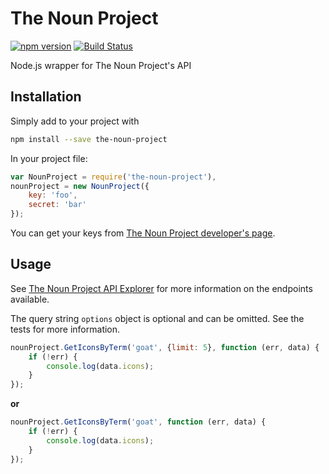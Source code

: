 The Noun Project
================
[![npm version](https://badge.fury.io/js/the-noun-project.svg)](http://badge.fury.io/js/the-noun-project)
[![Build Status](https://travis-ci.org/rosshettel/the-noun-project.svg?branch=master)](https://travis-ci.org/rosshettel/the-noun-project)


Node.js wrapper for The Noun Project's API

Installation
------------
Simply add to your project with
````bash
npm install --save the-noun-project
````

In your project file:
````javascript
var NounProject = require('the-noun-project'),
nounProject = new NounProject({
    key: 'foo',
    secret: 'bar'
});
````
You can get your keys from [The Noun Project developer's page](https://thenounproject.com/developers/).

Usage
-----
See [The Noun Project API Explorer](http://api.thenounproject.com/explorer) for more information on the endpoints available.

The query string `options` object is optional and can be omitted. See the tests for more information.


````javascript
nounProject.GetIconsByTerm('goat', {limit: 5}, function (err, data) {
    if (!err) {
        console.log(data.icons);
    }
});
````
**or**
````javascript
nounProject.GetIconsByTerm('goat', function (err, data) {
    if (!err) {
        console.log(data.icons);
    }
});
````
